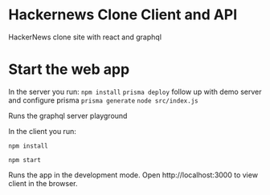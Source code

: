 # Hackernews Clone Client and API

HackerNews clone site with react and graphql

# Start the web app
In the server you run:
`npm install`
`prisma deploy`
follow up with demo server and configure prisma
`prisma generate`
`node src/index.js`

Runs the graphql server playground 

In the client you run:

`npm install`

`npm start`

Runs the app in the development mode.
Open http://localhost:3000 to view client in the browser.
